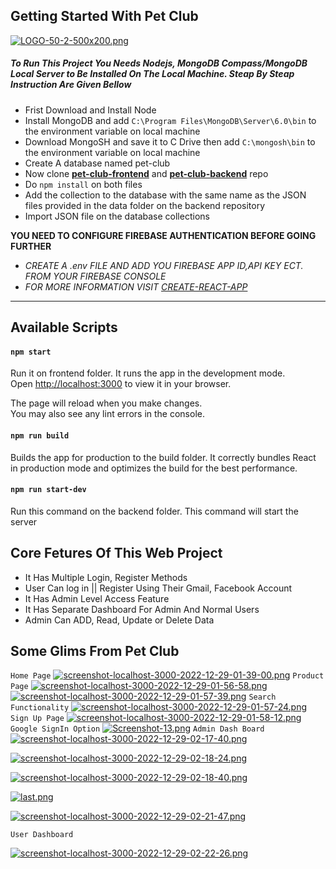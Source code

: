 ## Getting Started With Pet Club

[![LOGO-50-2-500x200.png](https://i.postimg.cc/gj2wvJ9Z/LOGO-50-2-500x200.png)](https://postimg.cc/7GjY4qZH)

##### To Run This Project You Needs Nodejs, MongoDB Compass/MongoDB Local Server to Be Installed On The Local Machine. Steap By Steap Instruction Are Given Bellow

- Frist Download and Install Node
- Install MongoDB and add `C:\Program Files\MongoDB\Server\6.0\bin` to the environment variable on local machine
- Download MongoSH and save it to C Drive then add `C:\mongosh\bin` to the environment variable on local machine
- Create A database named pet-club
- Now clone **[pet-club-frontend](https://github.com/al-mohaimin-farabi/pet-club)** and **[pet-club-backend](https://github.com/al-mohaimin-farabi/pet-club-backend)** repo
- Do `npm install` on both files
- Add the collection to the database with the same name as the JSON files provided in the data folder on the backend repository
- Import JSON file on the database collections

**YOU NEED TO CONFIGURE FIREBASE AUTHENTICATION BEFORE GOING FURTHER**

- _CREATE A .env FILE AND ADD YOU FIREBASE APP ID,API KEY ECT. FROM YOUR FIREBASE CONSOLE_
- _FOR MORE INFORMATION VISIT [CREATE-REACT-APP](https://create-react-app.dev/docs/adding-custom-environment-variables/)_

---

## Available Scripts

#### `npm start`

Run it on frontend folder. It runs the app in the development mode.\
Open [http://localhost:3000](http://localhost:3000) to view it in your browser.

The page will reload when you make changes.\
You may also see any lint errors in the console.

#### `npm run build`

Builds the app for production to the build folder.
It correctly bundles React in production mode and optimizes the build for the best performance.

#### `npm run start-dev`

Run this command on the backend folder. This command will start the server

## Core Fetures Of This Web Project

- It Has Multiple Login, Register Methods
- User Can log in || Register Using Their Gmail, Facebook Account
- It Has Admin Level Access Feature
- It Has Separate Dashboard For Admin And Normal Users
- Admin Can ADD, Read, Update or Delete Data

## Some Glims From Pet Club

`Home Page`
[![screenshot-localhost-3000-2022-12-29-01-39-00.png](https://i.postimg.cc/G2zBCpmp/screenshot-localhost-3000-2022-12-29-01-39-00.png)](https://postimg.cc/r00yGMW6)
`Product Page`
[![screenshot-localhost-3000-2022-12-29-01-56-58.png](https://i.postimg.cc/ncSPLKP4/screenshot-localhost-3000-2022-12-29-01-56-58.png)](https://postimg.cc/VdMRGt1v)
[![screenshot-localhost-3000-2022-12-29-01-57-39.png](https://i.postimg.cc/QxdzsY0N/screenshot-localhost-3000-2022-12-29-01-57-39.png)](https://postimg.cc/fk1CfKG1)
`Search Functionality`
[![screenshot-localhost-3000-2022-12-29-01-57-24.png](https://i.postimg.cc/3Nnbm2JH/screenshot-localhost-3000-2022-12-29-01-57-24.png)](https://postimg.cc/rRRJL0rh)
`Sign Up Page`
[![screenshot-localhost-3000-2022-12-29-01-58-12.png](https://i.postimg.cc/PJtRCSH4/screenshot-localhost-3000-2022-12-29-01-58-12.png)](https://postimg.cc/2bKwJFVb)
`Google SignIn Option`
[![Screenshot-13.png](https://i.postimg.cc/RVzMRHQx/Screenshot-13.png)](https://postimg.cc/rzQXyzPf)
`Admin Dash Board`
[![screenshot-localhost-3000-2022-12-29-02-17-40.png](https://i.postimg.cc/VNyQfyGQ/screenshot-localhost-3000-2022-12-29-02-17-40.png)](https://postimg.cc/mPS6jnW8)

[![screenshot-localhost-3000-2022-12-29-02-18-24.png](https://i.postimg.cc/N01hLNSy/screenshot-localhost-3000-2022-12-29-02-18-24.png)](https://postimg.cc/kVXYpyn9)

[![screenshot-localhost-3000-2022-12-29-02-18-40.png](https://i.postimg.cc/9MpvYDWC/screenshot-localhost-3000-2022-12-29-02-18-40.png)](https://postimg.cc/sQM6VDQN)

[![last.png](https://i.postimg.cc/Dw40pTJt/last.png)](https://postimg.cc/QFsjVvqb)

[![screenshot-localhost-3000-2022-12-29-02-21-47.png](https://i.postimg.cc/6qpFjB3R/screenshot-localhost-3000-2022-12-29-02-21-47.png)](https://postimg.cc/Pp06Ns1r)

`User Dashboard`

[![screenshot-localhost-3000-2022-12-29-02-22-26.png](https://i.postimg.cc/XJ3R5f6s/screenshot-localhost-3000-2022-12-29-02-22-26.png)](https://postimg.cc/kV1Y3t4S)
